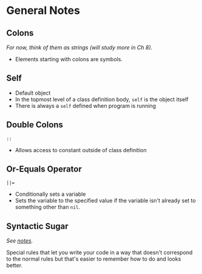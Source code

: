 # General Notes

## Colons

_For now, think of them as strings (will study more in Ch 8)._

- Elements starting with colons are symbols.

## Self

- Default object
- In the topmost level of a class definition body, `self` is the object itself
- There is always a `self` defined when program is running

## Double Colons

`::`

- Allows access to constant outside of class definition

## Or-Equals Operator

`||=`

- Conditionally sets a variable
- Sets the variable to the specified value if the variable isn't already set to
  something other than `nil`.

## Syntactic Sugar

_See [notes](/docs/method_types.md#syntactic-sugar)._

Special rules that let you write your code
in a way that doesn't correspond to the normal rules
but that's easier to remember how to do and looks better.
